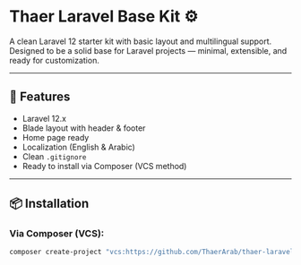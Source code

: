 # Thaer Laravel Base Kit ⚙️

A clean Laravel 12 starter kit with basic layout and multilingual support.  
Designed to be a solid base for Laravel projects — minimal, extensible, and ready for customization.

---

## 🚀 Features

- Laravel 12.x
- Blade layout with header & footer
- Home page ready
- Localization (English & Arabic)
- Clean `.gitignore`
- Ready to install via Composer (VCS method)

---

## 📦 Installation

### Via Composer (VCS):

```bash
composer create-project "vcs:https://github.com/ThaerArab/thaer-laravel-base-kit" my-project
